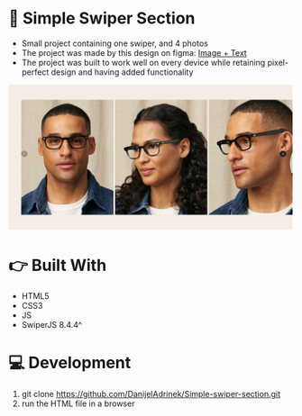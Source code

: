 # 📱 Simple Swiper Section
* Small project containing one swiper, and 4 photos
* The project was made by this design on figma: [Image + Text](https://www.figma.com/file/toePR6ptSZdklh7PFLLfbW/Task-3-%2F-LD?node-id=0%3A1)
* The project was built to work well on every device while retaining pixel-perfect design and having added functionality

![Project Image](./assets/project-showcase.png)

# 👉 Built With
* HTML5
* CSS3
* JS
* SwiperJS 8.4.4^

# 💻 Development
1. git clone https://github.com/DanijelAdrinek/Simple-swiper-section.git
2. run the HTML file in a browser